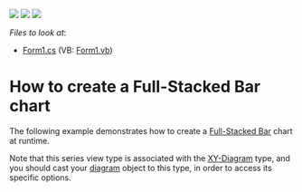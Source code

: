 <!-- default badges list -->
![](https://img.shields.io/endpoint?url=https://codecentral.devexpress.com/api/v1/VersionRange/128573433/13.1.4%2B)
[![](https://img.shields.io/badge/Open_in_DevExpress_Support_Center-FF7200?style=flat-square&logo=DevExpress&logoColor=white)](https://supportcenter.devexpress.com/ticket/details/E1206)
[![](https://img.shields.io/badge/📖_How_to_use_DevExpress_Examples-e9f6fc?style=flat-square)](https://docs.devexpress.com/GeneralInformation/403183)
<!-- default badges end -->
<!-- default file list -->
*Files to look at*:

* [Form1.cs](./CS/Series_FullStackedBarChart/Form1.cs) (VB: [Form1.vb](./VB/Series_FullStackedBarChart/Form1.vb))
<!-- default file list end -->
# How to create a Full-Stacked Bar chart


<p>The following example demonstrates how to create a <a href="http://devexpress.com/Help/Content.aspx?help=XtraCharts&document=CustomDocument2974.htm">Full-Stacked Bar</a> chart at runtime.</p><p>Note that this series view type is associated with the <a href="http://devexpress.com/Help/Content.aspx?help=XtraCharts&document=CustomDocument5908.htm">XY-Diagram</a> type, and you should cast your <a href="http://devexpress.com/Help/Content.aspx?help=XtraCharts&document=CustomDocument6017.htm">diagram</a> object to this type, in order to access its specific options.</p>

<br/>


